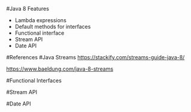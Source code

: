 #Java 8 Features

- Lambda expressions
- Default methods for interfaces
- Functional interface
- Stream API
- Date API

#References 
#Java Streams
https://stackify.com/streams-guide-java-8/

https://www.baeldung.com/java-8-streams

#Functional Interfaces

#Stream API

#Date API

